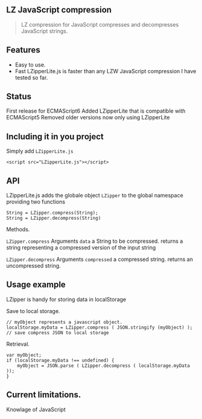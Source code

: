 ## LZ JavaScript compression

> LZ compression for JavaScript compresses and decompresses JavaScript strings. 

## Features

- Easy to use.
- Fast LZipperLite.js is faster than any LZW JavaScript compression I have tested so far.

## Status

First release for ECMAScript6
Added LZipperLite that is compatible with ECMAScript5
Removed older versions now only using LZipperLite

## Including it in you project

Simply add `LZipperLite.js`

```
<script src="LZipperLite.js"></script>
```

## API

LZipperLite.js  adds the globale object `LZipper` to the global namespace providing two functions 

```
String = LZipper.compress(String);
String = LZipper.decompress(String)
```

Methods.

`LZipper.compress`
Arguments 
`data` a String to be compressed.
returns 
a string representing a compressed version of the input string

`LZipper.decompress`
Arguments 
`compressed` a compressed string.
returns 
an uncompressed string.

## Usage example

LZipper is handy for storing data in localStorage

Save to local storage.
```
// myObject represents a javascript object.
localStorage.myData = LZipper.compress ( JSON.stringify (myObject) ); // save compress JSON to local storage
```

Retrieval.
```
var myObject;
if (localStorage.myData !== undefined) {
    myObject = JSON.parse ( LZipper.decompress ( localStorage.myData ));
}
```    
## Current limitations.

Knowlage of JavaScript



